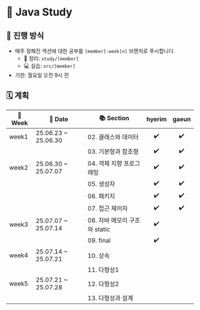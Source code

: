 # 📘 Java Study

## 🔎 진행 방식
- 매주 정해진 섹션에 대한 공부를 `[member]-week[n]` 브랜치로 푸시합니다.
    - 📝 정리: `study/[member]`
    - 💻 실습: `src/[member]`
- 기한: 월요일 오전 9시 전 

## 🗓️ 계획

| 📅 Week | 📆 Date             | 📚 Section            | hyerim | gaeun |
|---------|---------------------|-----------------------|:------:|:-----:|
| week1   | 25.06.23 ~ 25.06.30 | 02. 클래스와 데이터          |   ✔️   |  ✔️   |
|         |                     | 03. 기본형과 참조형          |   ✔️   |  ✔️   |
| week2   | 25.06.30 ~ 25.07.07 | 04. 객체 지향 프로그래밍       |   ✔️   |  ✔️   |
|         |                     | 05. 생성자               |   ✔️   |  ✔️   |
|         |                     | 06. 패키지               |   ✔️   |  ✔️   |
|         |                     | 07. 접근 제어자            |   ✔️   |  ✔️   |
| week3   | 25.07.07 ~ 25.07.14 | 08. 자바 메모리 구조와 static |    ✔️    |       |
|         |                     | 09. final             |    ✔️    |       |
| week4   | 25.07.14 ~ 25.07.21 | 10. 상속                |        |       |
|         |                     | 11. 다형성1              |        |       |
| week5   | 25.07.21 ~ 25.07.28 | 12. 다형성2              |        |       |
|         |                     | 13. 다형성과 설계           |        |       |
